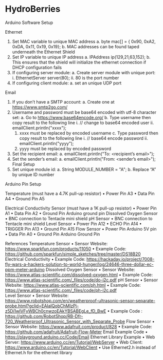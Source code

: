# HydroBerries
Arduino Software Setup

Ethernet
1.	Set MAC variable to unique MAC address
a.	byte mac[] = {  0x90, 0xA2, 0xDA, 0x11, 0x19, 0x19};
b.	MAC addresses can be found taped underneath the Ethernet Shield
2.	Set IP variable to unique IP address
a.	IPAddress ip(129,21,63,152);
b.	This ensures that the shield will initialize the ethernet connection if DHCP configuration fails
3.	If configuring server module:
a.	Create server module with unique port:
i.	EthernetServer server(80);
ii.	80 is the port number
4.	If configuring client module:
a.	set an unique UDP port

Email
1.	If you don’t have a SMTP account:
  a.	Create one at https://www.smtp2go.com/
2.	Username and password must be base64 encoded with utf-8 character set:
  a.	Go to https://www.base64encode.org/
  b.	Type username then copy result to the following line
    i.	// change to base64 encoded user
    ii.	emailClient.println("xxxx");
      1.	xxxx must be replaced by encoded username
  c.	Type password then copy result to the following line
    i.	// base64 encode password
    ii.	emailClient.println("yyyy");
      1.	yyyy must be replaced by encoded password
3.	Set the recipient email:
  a.	emailClient.println("To: <recipient’s email>");
4.	Set the sender’s email:
  a.	emailClient.println("From: <sender’s email>");
Final Setup
1.	Set unique module id:
  a.	String MODULE_NUMBER = "A";
  b.	Replace “A” by unique ID number


Arduino Pin Setup

Temperature (must have a 4.7K pull-up resistor)
  •	Power Pin					A3
  •	Data Pin					A4
  •	Ground Pin					A5

Electrical Conductivity Sensor (must have a 1K pull-up resistor)
  •	Power Pin					A1
  •	Data Pin					A2
  •	Ground	Pin					Arduino ground pin
Dissolved Oxygen Sensor
  •	BNC connection to Tentacle mini shield
pH Sensor
  •	BNC connection to Tentacle mini shield
Level Sensor
  •	Power Pin					A12
  •	ECHO Pin					A14
  •	TRIGGER Pin					A13
  •	Ground Pin					A15
Flow Sensor
  •	Power Pin					Arduino 5V pin
  •	Data Pin					A0
  •	Ground Pin					Arduino Ground Pin

References
Temperature Sensor
  •	Sensor Website: https://www.sparkfun.com/products/11050
  •	Example Code: https://github.com/sparkfun/simple_sketches/tree/master/DS18B20 
Electrical Conductivity 
  •	Example Code: https://hackaday.io/project/7008-fly-wars-a-hackers-solution-to-world-hunger/log/24646-three-dollar-ec-ppm-meter-arduino 
Dissolved Oxygen Sensor
  •	Sensor Website: https://www.atlas-scientific.com/dissolved-oxygen.html 
  •	Example Code: https://www.atlas-scientific.com/_files/code/do-i2c.pdf 
pH Sensor
  •	Sensor Website: https://www.atlas-scientific.com/ph.html 
  •	Example Code: https://www.atlas-scientific.com/_files/code/ph-i2c.pdf  
Level Sensor
  •	Sensor Website: https://www.robotshop.com/en/weatherproof-ultrasonic-sensor-separate-probe.html?gclid=EAIaIQobChMIzPi-z5Di1wIVFyWBCh0cnwzoEAkYBSABEgLe_fD_BwE 
  •	Example Code : https://github.com/RobotShop/RB-Dfr-720_Weatherproof_Ultrasonic_Sensor_with_Separate_Probe 
Flow Sensor
  •	Sensor Website: https://www.adafruit.com/product/828 
  •	Example Code:  https://github.com/adafruit/Adafruit-Flow-Meter 
Email Example Code
  •	https://playground.arduino.cc/Code/Email 
Ethernet Library Example
  •	Web Server: https://www.arduino.cc/en/Tutorial/WebServer
  •	Web Client: https://www.arduino.cc/en/Tutorial/WebClient 
  •	Use Ethernet2.h instead of Ethernet.h for the ethernet library
